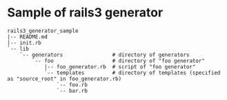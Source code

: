 Sample of rails3 generator
======

    rails3_generator_sample
    |-- README.md
    |-- init.rb
    `-- lib
        `-- generators                # directory of generators
            `-- foo                   # directory of "foo generator"
                |-- foo_generator.rb  # script of "foo generator"
                `-- templates         # directory of templates (specified as "source_root" in foo_generator.rb)
                    `-- foo.rb
                    `-- bar.rb
